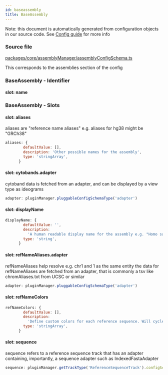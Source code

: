 ```yaml
---
id: baseassembly
title: BaseAssembly
---
```


Note: this document is automatically generated from configuration objects in our
source code. See [Config guide](/docs/config_guide) for more info

### Source file

[packages/core/assemblyManager/assemblyConfigSchema.ts](https://github.com/GMOD/jbrowse-components/blob/main/packages/core/assemblyManager/assemblyConfigSchema.ts)

This corresponds to the assemblies section of the config

### BaseAssembly - Identifier

#### slot: name

### BaseAssembly - Slots

#### slot: aliases

aliases are "reference name aliases" e.g. aliases for hg38 might be "GRCh38"

```js
aliases: {
        defaultValue: [],
        description: 'Other possible names for the assembly',
        type: 'stringArray',
      }
```

#### slot: cytobands.adapter

cytoband data is fetched from an adapter, and can be displayed by a view type as
ideograms

```js
adapter: pluginManager.pluggableConfigSchemaType('adapter')
```

#### slot: displayName

```js
displayName: {
        defaultValue: '',
        description:
          'A human readable display name for the assembly e.g. "Homo sapiens (hg38)" while the assembly name may just be "hg38"',
        type: 'string',
      }
```

#### slot: refNameAliases.adapter

refNameAliases help resolve e.g. chr1 and 1 as the same entity the data for
refNameAliases are fetched from an adapter, that is commonly a tsv like
chromAliases.txt from UCSC or similar

```js
adapter: pluginManager.pluggableConfigSchemaType('adapter')
```

#### slot: refNameColors

```js
refNameColors: {
        defaultValue: [],
        description:
          'Define custom colors for each reference sequence. Will cycle through this list if there are not enough colors for every sequence.',
        type: 'stringArray',
      }
```

#### slot: sequence

sequence refers to a reference sequence track that has an adapter containing,
importantly, a sequence adapter such as IndexedFastaAdapter

```js
sequence: pluginManager.getTrackType('ReferenceSequenceTrack').configSchema
```

